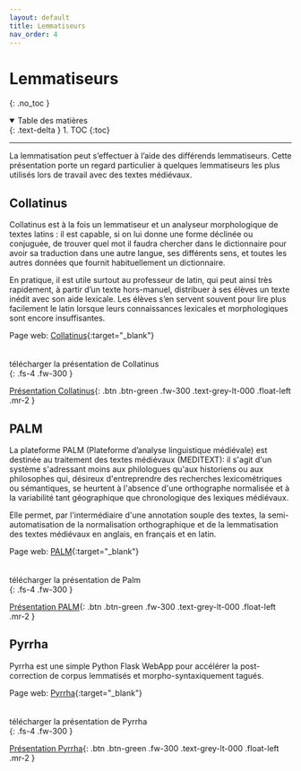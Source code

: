 ```yaml
---
layout: default
title: Lemmatiseurs
nav_order: 4
---
```


# Lemmatiseurs
{: .no_toc }

<details open markdown="block">
  <summary>
    Table des matières
  </summary>
  {: .text-delta }
1. TOC
{:toc}
</details>

---

La lemmatisation peut s’effectuer à l’aide des différends lemmatiseurs. Cette présentation porte un regard particulier à quelques lemmatiseurs les plus utilisés lors de travail avec des textes médiévaux. 

## Collatinus

Collatinus est à la fois un lemmatiseur et un analyseur morphologique de textes latins : il est capable, si on lui donne une forme déclinée ou conjuguée, de trouver quel mot il faudra chercher dans le dictionnaire pour avoir sa traduction dans une autre langue, ses différents sens, et toutes les autres données que fournit habituellement un dictionnaire.

En pratique, il est utile surtout au professeur de latin, qui peut ainsi très rapidement, à partir d’un texte hors-manuel, distribuer à ses élèves un texte inédit avec son aide lexicale. Les élèves s’en servent souvent pour lire plus facilement le latin lorsque leurs connaissances lexicales et morphologiques sont encore insuffisantes.

Page web: [Collatinus](https://outils.biblissima.fr/fr/collatinus/){:target="_blank"}

<div style="margin-top: 34px;">télécharger la présentation de Collatinus</div>
{: .fs-4 .fw-300 }

[Présentation Collatinus](/assets/doc/Collatinus.zip){: .btn .btn-green .fw-300 .text-grey-lt-000 .float-left .mr-2 }

## PALM

La plateforme PALM (Plateforme d’analyse linguistique médiévale) est destinée au traitement des textes médiévaux (MEDITEXT): il s'agit d'un système s'adressant moins aux philologues qu'aux historiens ou aux philosophes qui, désireux d'entreprendre des recherches lexicométriques ou sémantiques, se heurtent à l'absence d'une orthographe normalisée et à la variabilité tant géographique que chronologique des lexiques médiévaux.

Elle permet, par l'intermédiaire d'une annotation souple des textes, la semi-automatisation de la normalisation orthographique et de la lemmatisation des textes médiévaux en anglais, en français et en latin. 

Page web: [PALM](http://palm.huma-num.fr/PALM/){:target="_blank"}

<div style="margin-top: 34px;">télécharger la présentation de Palm</div>
{: .fs-4 .fw-300 }

[Présentation PALM](/assets/doc/Palm.zip){: .btn .btn-green .fw-300 .text-grey-lt-000 .float-left .mr-2 }

## Pyrrha

Pyrrha est une simple Python Flask WebApp pour accélérer la post-correction de corpus lemmatisés et morpho-syntaxiquement tagués.

Page web: [Pyrrha](https://dh.chartes.psl.eu/pyrrha){:target="_blank"}

<div style="margin-top: 34px;">télécharger la présentation de Pyrrha</div>
{: .fs-4 .fw-300 }

[Présentation Pyrrha](/assets/doc/Pyrrha.zip){: .btn .btn-green .fw-300 .text-grey-lt-000 .float-left .mr-2 }
